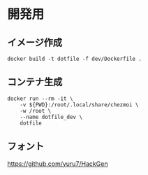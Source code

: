 # 開発用

## イメージ作成

```
docker build -t dotfile -f dev/Dockerfile .
```

## コンテナ生成

```
docker run --rm -it \
    -v ${PWD}:/root/.local/share/chezmoi \
    -w /root \
    --name dotfile_dev \
    dotfile
```

## フォント

https://github.com/yuru7/HackGen
